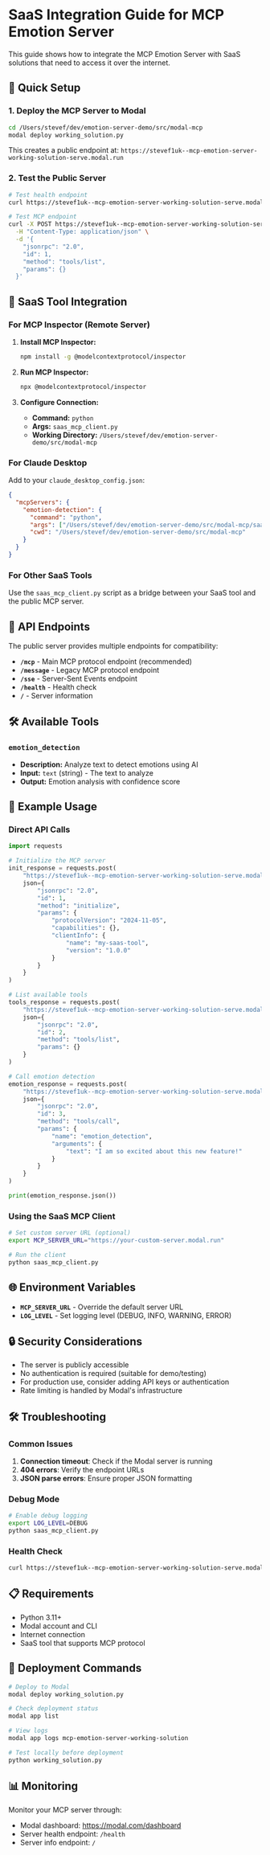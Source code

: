# SaaS Integration Guide for MCP Emotion Server

This guide shows how to integrate the MCP Emotion Server with SaaS solutions that need to access it over the internet.

## 🚀 Quick Setup

### 1. Deploy the MCP Server to Modal
```bash
cd /Users/stevef/dev/emotion-server-demo/src/modal-mcp
modal deploy working_solution.py
```

This creates a public endpoint at:
`https://stevef1uk--mcp-emotion-server-working-solution-serve.modal.run`

### 2. Test the Public Server
```bash
# Test health endpoint
curl https://stevef1uk--mcp-emotion-server-working-solution-serve.modal.run/health

# Test MCP endpoint
curl -X POST https://stevef1uk--mcp-emotion-server-working-solution-serve.modal.run/mcp \
  -H "Content-Type: application/json" \
  -d '{
    "jsonrpc": "2.0",
    "id": 1,
    "method": "tools/list",
    "params": {}
  }'
```

## 🔧 SaaS Tool Integration

### For MCP Inspector (Remote Server)
1. **Install MCP Inspector:**
   ```bash
   npm install -g @modelcontextprotocol/inspector
   ```

2. **Run MCP Inspector:**
   ```bash
   npx @modelcontextprotocol/inspector
   ```

3. **Configure Connection:**
   - **Command:** `python`
   - **Args:** `saas_mcp_client.py`
   - **Working Directory:** `/Users/stevef/dev/emotion-server-demo/src/modal-mcp`

### For Claude Desktop
Add to your `claude_desktop_config.json`:
```json
{
  "mcpServers": {
    "emotion-detection": {
      "command": "python",
      "args": ["/Users/stevef/dev/emotion-server-demo/src/modal-mcp/saas_mcp_client.py"],
      "cwd": "/Users/stevef/dev/emotion-server-demo/src/modal-mcp"
    }
  }
}
```

### For Other SaaS Tools
Use the `saas_mcp_client.py` script as a bridge between your SaaS tool and the public MCP server.

## 📡 API Endpoints

The public server provides multiple endpoints for compatibility:

- **`/mcp`** - Main MCP protocol endpoint (recommended)
- **`/message`** - Legacy MCP protocol endpoint
- **`/sse`** - Server-Sent Events endpoint
- **`/health`** - Health check
- **`/`** - Server information

## 🛠️ Available Tools

### `emotion_detection`
- **Description:** Analyze text to detect emotions using AI
- **Input:** `text` (string) - The text to analyze
- **Output:** Emotion analysis with confidence score

## 📝 Example Usage

### Direct API Calls
```python
import requests

# Initialize the MCP server
init_response = requests.post(
    "https://stevef1uk--mcp-emotion-server-working-solution-serve.modal.run/mcp",
    json={
        "jsonrpc": "2.0",
        "id": 1,
        "method": "initialize",
        "params": {
            "protocolVersion": "2024-11-05",
            "capabilities": {},
            "clientInfo": {
                "name": "my-saas-tool",
                "version": "1.0.0"
            }
        }
    }
)

# List available tools
tools_response = requests.post(
    "https://stevef1uk--mcp-emotion-server-working-solution-serve.modal.run/mcp",
    json={
        "jsonrpc": "2.0",
        "id": 2,
        "method": "tools/list",
        "params": {}
    }
)

# Call emotion detection
emotion_response = requests.post(
    "https://stevef1uk--mcp-emotion-server-working-solution-serve.modal.run/mcp",
    json={
        "jsonrpc": "2.0",
        "id": 3,
        "method": "tools/call",
        "params": {
            "name": "emotion_detection",
            "arguments": {
                "text": "I am so excited about this new feature!"
            }
        }
    }
)

print(emotion_response.json())
```

### Using the SaaS MCP Client
```bash
# Set custom server URL (optional)
export MCP_SERVER_URL="https://your-custom-server.modal.run"

# Run the client
python saas_mcp_client.py
```

## 🌐 Environment Variables

- **`MCP_SERVER_URL`** - Override the default server URL
- **`LOG_LEVEL`** - Set logging level (DEBUG, INFO, WARNING, ERROR)

## 🔒 Security Considerations

- The server is publicly accessible
- No authentication is required (suitable for demo/testing)
- For production use, consider adding API keys or authentication
- Rate limiting is handled by Modal's infrastructure

## 🛠️ Troubleshooting

### Common Issues
1. **Connection timeout**: Check if the Modal server is running
2. **404 errors**: Verify the endpoint URLs
3. **JSON parse errors**: Ensure proper JSON formatting

### Debug Mode
```bash
# Enable debug logging
export LOG_LEVEL=DEBUG
python saas_mcp_client.py
```

### Health Check
```bash
curl https://stevef1uk--mcp-emotion-server-working-solution-serve.modal.run/health
```

## 📋 Requirements

- Python 3.11+
- Modal account and CLI
- Internet connection
- SaaS tool that supports MCP protocol

## 🚀 Deployment Commands

```bash
# Deploy to Modal
modal deploy working_solution.py

# Check deployment status
modal app list

# View logs
modal app logs mcp-emotion-server-working-solution

# Test locally before deployment
python working_solution.py
```

## 📊 Monitoring

Monitor your MCP server through:
- Modal dashboard: https://modal.com/dashboard
- Server health endpoint: `/health`
- Server info endpoint: `/`
